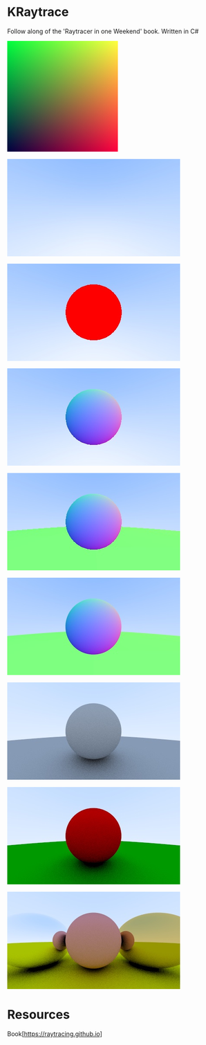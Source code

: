 # KRaytrace 
Follow along of the 'Raytracer in one Weekend' book. Written in C#

![TestImage](images/first.jpg)

![SkyColorRamp](images/colorramp.jpg)

![FirstSphere](images/redsphere.jpg)

![SurfaceNormals](images/surfnormals.jpg)

![TwoSpheres](images/twospheres.jpg)

![Antialiasing](images/antialiased.jpg)

![LambertianSphere](images/lambertSphere.jpg)

![ColoredSpheres](images/colorfulSpheres.jpg)

![MetalSpheres](images/metals.jpg)

# Resources

Book[https://raytracing.github.io]